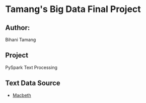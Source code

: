 # Tamang's Big Data Final Project

## Author:
Bihani Tamang

## Project
PySpark Text Processing

## Text Data Source

- [Macbeth](https://github.com/cs109/2015/blob/master/Lectures/Lecture15b/sparklect/shakes/macbeth.txt)
